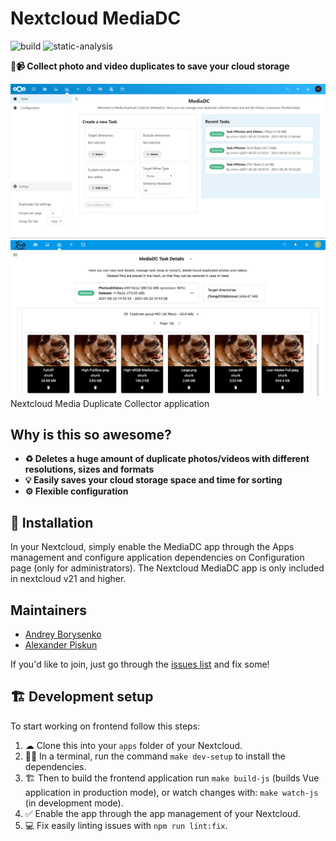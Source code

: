 # Nextcloud MediaDC

![build](https://github.com/andrey18106/mediadc/actions/workflows/build.yml/badge.svg)
![static-analysis](https://github.com/andrey18106/mediadc/actions/workflows/static-analysis.yml/badge.svg)

**📸📹 Collect photo and video duplicates to save your cloud storage**

![Home page](/screenshots/screenshot.png)
![Home page](/screenshots/screenshot2.png)
Nextcloud Media Duplicate Collector application

## Why is this so awesome?

* **♻ Deletes a huge amount of duplicate photos/videos with different resolutions, sizes and formats**
* **💡 Easily saves your cloud storage space and time for sorting**
* **⚙ Flexible configuration**

## 🚀 Installation

In your Nextcloud, simply enable the MediaDC app through the Apps management
and configure application dependencies on Configuration page (only for administrators).
The Nextcloud MediaDC app is only included in nextcloud v21 and higher.

## Maintainers

* [Andrey Borysenko](https://github.com/andrey18106)
* [Alexander Piskun](https://github.com/bigcat88)

If you'd like to join, just go through the [issues list](https://github.com/andrey18106/mediadc/issues) and fix some!

## 🏗 Development setup

To start working on frontend follow this steps:

1. ☁ Clone this into your `apps` folder of your Nextcloud.
1. 👩‍💻 In a terminal, run the command `make dev-setup` to install the dependencies.
1. 🏗 Then to build the frontend application run `make build-js` (builds Vue application in production mode), or watch changes with: `make watch-js` (in development mode).
1. ✅ Enable the app through the app management of your Nextcloud.
1. 💻 Fix easily linting issues with `npm run lint:fix`.
